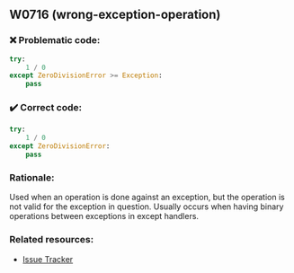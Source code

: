 ## W0716 (wrong-exception-operation)

### :x: Problematic code:

```python
try:
    1 / 0
except ZeroDivisionError >= Exception:
    pass
```

### :heavy_check_mark: Correct code:

```python
try:
    1 / 0
except ZeroDivisionError:
    pass
```

### Rationale:

Used when an operation is done against an exception, but the operation is not
valid for the exception in question. Usually occurs when having binary
operations between exceptions in except handlers.

### Related resources:

- [Issue Tracker](https://github.com/PyCQA/pylint/issues?q=is%3Aissue+%22wrong-exception-operation%22+OR+%22W0716%22)
